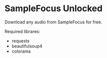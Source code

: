 # SampleFocus Unlocked
Download any audio from SampleFocus for free.

Required librares:
- requests
- beautifulsoup4
- colorama
